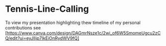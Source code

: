 # Tennis-Line-Calling

To view my presentation highlighting thew timeline of my personal contributions see [https://www.canva.com/design/DAGmrNsze1c/2wi_of6W5SmomeUgcu2zCQ/edit?ui=eyJIIjp7IkEiOnRydWV9fQ]
